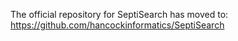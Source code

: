 The official repository for SeptiSearch has moved to: https://github.com/hancockinformatics/SeptiSearch
